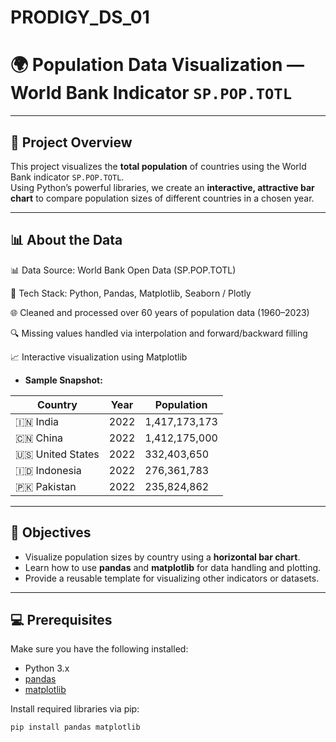 # PRODIGY_DS_01

# 🌍 Population Data Visualization — World Bank Indicator `SP.POP.TOTL`

---

## 🚀 Project Overview

This project visualizes the **total population** of countries using the World Bank indicator `SP.POP.TOTL`.  
Using Python’s powerful libraries, we create an **interactive, attractive bar chart** to compare population sizes of different countries in a chosen year.

---

## 📊 About the Data

📊 Data Source: World Bank Open Data (SP.POP.TOTL)

🐍 Tech Stack: Python, Pandas, Matplotlib, Seaborn / Plotly

🌐 Cleaned and processed over 60 years of population data (1960–2023)

🔍 Missing values handled via interpolation and forward/backward filling

📈 Interactive visualization using Matplotlib

- **Sample Snapshot:**

| Country      | Year | Population      |
|--------------|------|-----------------|
| 🇮🇳 India       | 2022 | 1,417,173,173   |
| 🇨🇳 China       | 2022 | 1,412,175,000   |
| 🇺🇸 United States| 2022 | 332,403,650     |
| 🇮🇩 Indonesia   | 2022 | 276,361,783     |
| 🇵🇰 Pakistan    | 2022 | 235,824,862     |

---

## 🎯 Objectives

- Visualize population sizes by country using a **horizontal bar chart**.
- Learn how to use **pandas** and **matplotlib** for data handling and plotting.
- Provide a reusable template for visualizing other indicators or datasets.

---

## 💻 Prerequisites

Make sure you have the following installed:

- Python 3.x  
- [pandas](https://pandas.pydata.org/)  
- [matplotlib](https://matplotlib.org/)

Install required libraries via pip:

```bash
pip install pandas matplotlib
